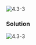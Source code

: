 ![4.3-3](https://github.com/cpp-rakesh/IntroductionToAlgorithmsCLRS/blob/master/Chapter_4_Divide_And_Conquer/4.3_The_substitution_method_for_solving_recurrences/Exercises/4.3-3/repo/4.3-3_problem.png)

### Solution
![4.3-3](https://github.com/cpp-rakesh/IntroductionToAlgorithmsCLRS/blob/master/Chapter_4_Divide_And_Conquer/4.3_The_substitution_method_for_solving_recurrences/Exercises/4.3-3/repo/4.3-3_solution.png)